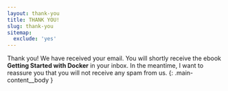 ```yaml
---
layout: thank-you
title: THANK YOU!
slug: thank-you
sitemap:
  exclude: 'yes'
---
```


Thank you! We have received your email. You will shortly receive the ebook <strong>Getting Started with Docker</strong> in your inbox.
In the meantime, I want to reassure you that you will not receive any spam from us.
{: .main-content__body }